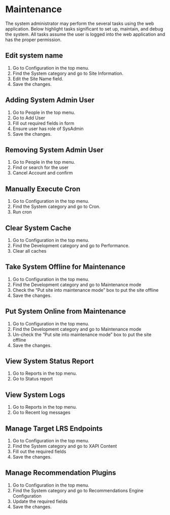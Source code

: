 # Maintenance
The system administrator may perform the several tasks using the web application. Below highlight tasks significant to set up, maintain, and debug the system. All tasks assume the user is logged into the web application and has the proper permission.
## Edit system name
1. Go to Configuration in the top menu.
2. Find the System category and go to Site Information.
3. Edit the Site Name field.
4. Save the changes.

## Adding System Admin User
1. Go to People in the top menu.
2. Go to Add User
3. Fill out required fields in form
4. Ensure user has role of SysAdmin
5. Save the changes.

## Removing System Admin User
1. Go to People in the top menu.
2. Find or search for the user
3. Cancel Account and confirm

## Manually Execute Cron
1. Go to Configuration in the top menu.
2. Find the System category and go to Cron.
3. Run cron

## Clear System Cache
1. Go to Configuration in the top menu.
2. Find the Development category and go to Performance.
3. Clear all caches

## Take System Offline for Maintenance
1. Go to Configuration in the top menu.
2. Find the Development category and go to Maintenance mode
3. Check the “Put site into maintenance mode” box to put the site offline
4. Save the changes.

## Put System Online from Maintenance
1. Go to Configuration in the top menu.
2. Find the Development category and go to Maintenance mode
3. Un-check the “Put site into maintenance mode” box to put the site offline
4. Save the changes.

## View System Status Report
1. Go to Reports in the top menu.
2. Go to Status report

## View System Logs
1. Go to Reports in the top menu.
2. Go to Recent log messages

## Manage Target LRS Endpoints
1. Go to Configuration in the top menu.
2. Find the System category and go to XAPI Content
3. Fill out the required fields
4. Save the changes.

## Manage Recommendation Plugins
1. Go to Configuration in the top menu.
2. Find the System category and go to Recommendations Engine Configuration
3. Update the required fields
4. Save the changes.

